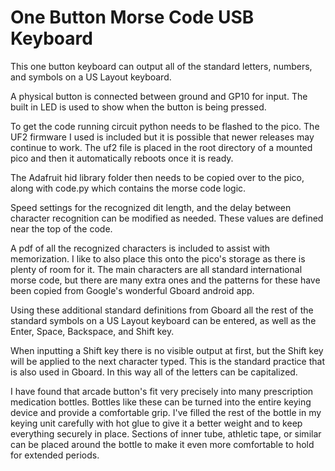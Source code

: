 # One Button Morse Code USB Keyboard

This one button keyboard can output all of the standard letters, numbers, and symbols on a US Layout keyboard.

A physical button is connected between ground and GP10 for input. The built in LED is used to show when the button is being pressed. 

To get the code running circuit python needs to be flashed to the pico. The UF2 firmware I used is included but it is possible that newer releases may continue to work. The uf2 file is placed in the root directory of a mounted pico and then it automatically reboots once it is ready. 

The Adafruit hid library folder then needs to be copied over to the pico, along with code.py which contains the morse code logic. 

Speed settings for the recognized dit length, and the delay between character recognition can be modified as needed. These values are defined near the top of the code. 

A pdf of all the recognized characters is included to assist with memorization. I like to also place this onto the pico's storage as there is plenty of room for it. The main characters are all standard international morse code, but there are many extra ones and the patterns for these have been copied from Google's wonderful Gboard android app. 

Using these additional standard definitions from Gboard all the rest of the standard symbols on a US Layout keyboard can be entered, as well as the Enter, Space, Backspace, and Shift key.

When inputting a Shift key there is no visible output at first, but the Shift key will be applied to the next character typed. This is the standard practice that is also used in Gboard. In this way all of the letters can be capitalized. 

I have found that arcade button's fit very precisely into many prescription medication bottles. Bottles like these can be turned into the entire keying device and provide a comfortable grip. I've filled the rest of the bottle in my keying unit carefully with hot glue to give it a better weight and to keep everything securely in place. Sections of inner tube, athletic tape, or similar can be placed around the bottle to make it even more comfortable to hold for extended periods.  
